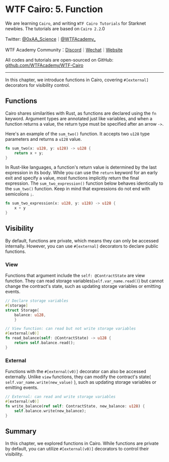 # WTF Cairo: 5. Function

We are learning `Cairo`, and writing `WTF Cairo Tutorials` for Starknet newbies. The tutorials are based on `Cairo 2.2`.0

Twitter: [@0xAA_Science](https://twitter.com/0xAA_Science)｜[@WTFAcademy_](https://twitter.com/WTFAcademy_)

WTF Academy Community：[Discord](https://discord.gg/5akcruXrsk)｜[Wechat](https://docs.google.com/forms/d/e/1FAIpQLSe4KGT8Sh6sJ7hedQRuIYirOoZK_85miz3dw7vA1-YjodgJ-A/viewform?usp=sf_link)｜[Website](https://wtf.academy)

All codes and tutorials are open-sourced on GitHub: [github.com/WTFAcademy/WTF-Cairo](https://github.com/WTFAcademy/WTF-Cairo)

---

In this chapter, we introduce functions in Cairo, covering `#[external]` decorators for visibility control.

## Functions

Cairo shares similarities with Rust, as functions are declared using the `fn` keyword. Argument types are annotated just like variables, and when a function returns a value, the return type must be specified after an arrow `->`.

Here's an example of the `sum_two()` function. It accepts two `u128` type parameters and returns a `u128` value.

```rust
fn sum_two(x: u128, y: u128) -> u128 {
    return x + y;
}
```

In Rust-like languages, a function's return value is determined by the last expression in its body. While you can use the `return` keyword for an early exit and specify a value, most functions implicitly return the final expression. The `sum_two_expression()` function below behaves identically to the `sum_two()` function. Keep in mind that expressions do not end with semicolons `;`.

```rust
fn sum_two_expression(x: u128, y: u128) -> u128 {
    x + y
}
```

## Visibility

By default, functions are private, which means they can only be accessed internally. However, you can use `#[external]` decorators to declare public functions.

### View

Functions that argument include the `self: @ContractState` are view function. They can read storage variables(`self.var_name.read()`) but cannot change the contract's state, such as updating storage variables or emitting events.

```rust
// Declare storage variables
#[storage]
struct Storage{
    balance: u128,
    }

// View function: can read but not write storage variables
#[external(v0)]
fn read_balance(self: @ContractState) -> u128 {
    return self.balance.read();
}
```

### External

Functions with the `#[external(v0)]` decorator can also be accessed externally. Unlike `view` functions, they can modify the contract's state( `self.var_name.write(new_value)` ), such as updating storage variables or emitting events.

```rust
// External: can read and write storage variables
#[external(v0)]
fn write_balance(ref self: ContractState, new_balance: u128) {
    self.balance.write(new_balance);
}
```

## Summary

In this chapter, we explored functions in Cairo. While functions are private by default, you can utilize `#[external(v0)]` decorators to control their visibility.
